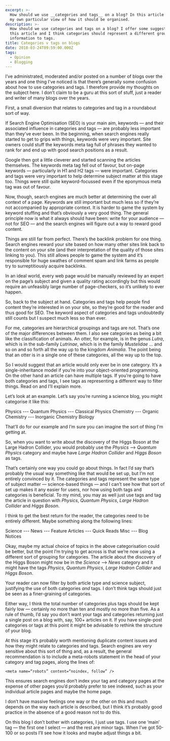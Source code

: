 ```yaml
---
excerpt: >-
  How should we use __categories and tags__ on a blog? In this article I present
  my own particular view of how it should be organised.
description: >-
  How should we use categories and tags on a blog? I offer some suggestions in
  this article and I think categories should represent a different grouping of
  information to tags.
title: Categories v tags on blogs
date: 2018-03-24T09:59:00.000Z
tags:
  - Opinion
  - Blogging
---
```

I’ve administrated, moderated and/or posted on a number of blogs over the years and one thing I’ve noticed is that there’s generally some confusion about how to use categories and tags. I therefore provide my thoughts on the subject here. I don’t claim to be a guru at this sort of stuff, just a reader and writer of many blogs over the years.

First, a small diversion that relates to categories and tag in a roundabout sort of way. 

If Search Engine Optimisation (SEO) is your main aim, keywords — and their associated influence in categories and tags — are probably less important than they’ve ever been. In the beginning, when search engines really started to get to grips with things, keywords were very important. Site owners could stuff the keywords meta tag full of phrases they wanted to rank for and end up with good search positions as a result.

Google then got a little cleverer and started scanning the articles themselves. The keywords meta tag fell out of favour, but on-page keywords — particularly in H1 and H2 tags — were important. Categories and tags were very important to help determine subject matter at this stage too. Things were still quite keyword-focussed even if the eponymous meta tag was out of favour. 

Now, though, search engines are much better at determining the over all context of a page. Keywords are still important but much less so if they’re not accompanied by appropriate context. It is harder to game the system by keyword stuffing and that’s obviously a very good thing. The general principle now is what it always should have been: write for your audience — not for SEO — and the search engines will figure out a way to reward good content.

Things are still far from perfect. There’s the backlink problem for one thing. Search engines reward your site based on how many other sites link back to the content on your site (and their interpretation of the quality of those sites linking to you). This still allows people to game the system and it’s responsible for huge swathes of comment spam and link farms as people try to surreptitiously acquire backlinks.

In an ideal world, every web page would be manually reviewed by an expert on the page’s subject and given a quality rating accordingly but this would require an unfeasibly large number of page-checkers, so it’s unlikely to ever happen. 

So, back to the subject at hand. Categories and tags help people find content they’re interested in on your site, so they’re good for the reader and thus good for SEO. The keyword aspect of categories and tags undoubtedly still counts but I suspect much less so than ever.

For me, categories are hierarchical groupings and tags are not. That’s one of the major differences between them. I also see categories as being a bit like the classification of animals. An otter, for example, is in the genus _Lutra_, which is in the sub-family _Lutrinae_, which is in the family _Mustelidae_ … and so on and so forth all the way up to the kingdom _Animalia_. The point being that an otter is in a single one of these categories, all the way up to the top.

So I would suggest that an article would only ever be in one category. It’s a single-inheritance model if you’re into your object-oriented programming. On the other hand an article can have multiple tags. If you’re going to have both categories and tags, I see tags as representing a different way to filter things. Read on and I’ll explain more.

Let’s look at an example. Let’s say you’re running a science blog, you might categorise it like this:

  Physics
  --- Quantum Physics
  --- Classical Physics
  Chemistry
  --- Organic Chemistry
  --- Inorganic Chemistry
  Biology

That’ll do for our example and I’m sure you can imagine the sort of thing I’m getting at.

So, when you want to write about the discovery of the Higgs Boson at the Large Hadron Collider, you would probably use the _Physics_ —\> _Quantum Physics_ category and maybe have _Large Hadron Collider_ and _Higgs Boson_ as tags.

That’s certainly one way you could go about things. In fact I’d say that’s probably the usual way something like that would be set up, but I’m not entirely convinced by it. The categories and tags represent the same type of subject matter — science-based things — and I can’t see how that sort of set up makes it any easier for users, nor how using both tags and categories is beneficial. To my mind, you may as well just use tags and tag the article in question with _Physics_, _Quantum Physics_, _Large Hadron Collider_ and _Higgs Boson_.

I think to get the best return for the reader, the categories need to be entirely different. Maybe something along the following lines:

  Science
  --- News
  --- Feature Articles
  --- Quick Reads
  Misc
  --- Blog Notices

Okay, maybe my actual choice of topics in the above categorisation could be better, but the point I’m trying to get across is that we’re now using a different sort of grouping for categories. The article about the discovery of the Higgs Boson might now be in the _Science_ —\> _News_ category and it might have the tags _Physics_, _Quantum Physics_, _Large Hadron Collider_ and _Higgs Boson_.

Your reader can now filter by both article type and science subject, justifying the use of both categories _and_ tags. I don’t think tags should just be seen as a finer-graining of categories.

Either way, I think the total number of categories plus tags should be kept fairly low —  certainly no more than ten and mostly no more than five. As a rule of thumb, I’d say you don’t want your tags and categories returning just a single post on a blog with, say, 100+ articles on it. If you have single-post categories or tags at this point it might be advisable to rethink the structure of your blog.

At this stage it’s probably worth mentioning duplicate content issues and how they might relate to categories and tags. Search engines are very sensitive about this sort of thing and, as a result, the general recommendation is to include a meta-robots statement in the head of your category and tag pages, along the lines of:

`<meta name=“robots” content=“noindex, follow” />`

This ensures search engines don’t index your tag and category pages at the expense of other pages you’d probably prefer to see indexed, such as your individual article pages and maybe the home page. 

I don’t have massive feelings one way or the other on this and much depends on the way each article is described, but I think it’s probably good practice in the absence of a good reason not to do this.

On this blog I don’t bother with categories, I just use tags. I use one ‘main’ tag — the first one I select — and the rest are minor tags. When I’ve got 50-100 or so posts I’ll see how it looks and maybe adjust things a bit. 

